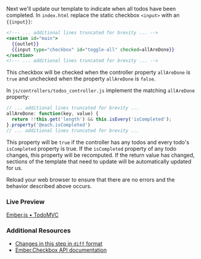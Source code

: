 Next we'll update our template to indicate when all todos have been completed. In `index.html` replace the static checkbox `<input>` with an `{{input}}`:

```handlebars
<!--- ... additional lines truncated for brevity ... -->
<section id="main">
  {{outlet}}
  {{input type="checkbox" id="toggle-all" checked=allAreDone}}
</section>
<!--- ... additional lines truncated for brevity ... -->
```

This checkbox will be checked when the controller property `allAreDone` is `true` and unchecked when the property `allAreDone` is `false`.

In `js/controllers/todos_controller.js` implement the matching `allAreDone` property:

```javascript
// ... additional lines truncated for brevity ...
allAreDone: function(key, value) {
  return !!this.get('length') && this.isEvery('isCompleted');
}.property('@each.isCompleted')
// ... additional lines truncated for brevity ...
```

This property will be `true` if the controller has any todos and every todo's `isCompleted` property is true. If the `isCompleted` property of any todo changes, this property will be recomputed. If the return value has changed, sections of the template that need to update will be automatically updated for us.

Reload your web browser to ensure that there are no errors and the behavior described above occurs. 

### Live Preview
<a class="jsbin-embed" href="http://jsbin.com/pigav/1/embed?live">Ember.js • TodoMVC</a><script src="http://static.jsbin.com/js/embed.js"></script>

### Additional Resources

  * [Changes in this step in `diff` format](https://github.com/emberjs/quickstart-code-sample/commit/cacedb959ee963cc89adbe49b61442894733edd7)
  * [Ember.Checkbox API documentation](/api/classes/Ember.Checkbox.html)
